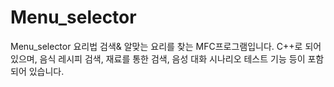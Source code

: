 # Menu_selector
Menu_selector
요리법 검색& 알맞는 요리를 찾는 MFC프로그램입니다.
C++로 되어있으며, 음식 레시피 검색, 재료를 통한 검색,
음성 대화 시나리오 테스트 기능 등이 포함되어 있습니다.
